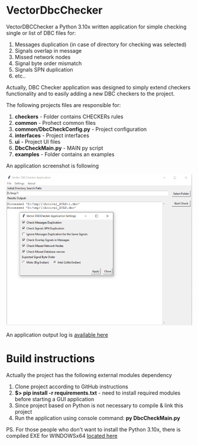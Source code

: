 # VectorDbcChecker

VectorDBCChecker a Python 3.10x written application for simple checking single or list of DBC files for:

1. Messages duplication (in case of directory for checking was selected)
2. Signals overlap in message
3. Missed network nodes
4. Signal byte order mismatch
5. Signals SPN duplication
6. etc..

Actually, DBC Checker application was designed to simply extend checkers functionality and to easily adding a new DBC
checkers to the project.

The following projects files are responsible for:

1. **checkers** - Folder contains CHECKERs rules
2. **common** - Prohect common files
3. **common/DbcCheckConfig.py** - Project configuration
4. **interfaces** - Project interfaces
5. **ui** - Project UI files
6. **DbcCheckMain.py** - MAIN py script
7. **examples** - Folder contains an examples

An application screenshot is following

![](https://github.com/Golyshkin/VectorDbcChecker/blob/main/examples/vectordbcchecker-screenshot.png#4)

An application output log
is [available here](https://github.com/Golyshkin/VectorDbcChecker/blob/main/examples/dbc-check.log)

# Build instructions

Actually the project has the following external modules dependency

1. Clone project according to GitHub instructions
2. **$> pip install -r requirements.txt** - need to install required modules before starting a GUI application
3. Since project based on Python is not necessary to compile & link this project
4. Run the application using console command: **py DbcCheckMain.py**

PS. For those people who don't want to install the Python 3.10x, there is compiled EXE for
WINDOWSx64 [located here](https://github.com/Golyshkin/VectorDbcChecker/blob/main/examples/DbcCheckMain-windows64-exe.zip)
